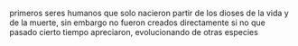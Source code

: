 primeros seres humanos que solo nacieron partir de los dioses de la vida y de la muerte, sin embargo no fueron creados directamente si no que pasado cierto tiempo apreciaron, evolucionando de otras especies 